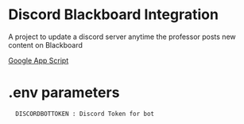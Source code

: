 # Discord Blackboard Integration
A project to update a discord server anytime the professor posts new content on Blackboard

[Google App Script](https://script.google.com/d/19OrCmjy_7IP2TSXt21tYRpKCoiedNqMnUHoV743F37DC5DC-Anu6VREB/edit?usp=sharing)

# .env parameters
```
  DISCORDBOTTOKEN : Discord Token for bot
```
